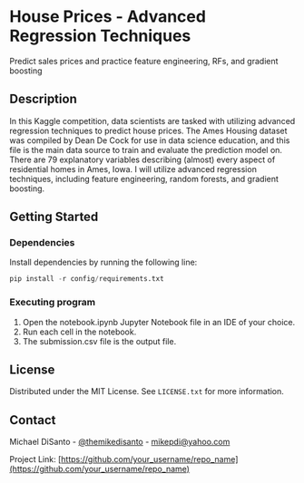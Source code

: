 # House Prices - Advanced Regression Techniques

Predict sales prices and practice feature engineering, RFs, and gradient boosting


<!-- DESCRIPTION -->
## Description

In this Kaggle competition, data scientists are tasked with utilizing advanced regression techniques to predict house prices. The Ames Housing dataset was compiled by Dean De Cock for use in data science education, and this file is the main data source to train and evaluate the prediction model on. There are 79 explanatory variables describing (almost) every aspect of residential homes in Ames, Iowa. I will utilize advanced regression techniques, including feature engineering, random forests, and gradient boosting.


<!-- GETTING STARTED -->
## Getting Started

### Dependencies

Install dependencies by running the following line:
```python
pip install -r config/requirements.txt
```

### Executing program

1) Open the notebook.ipynb Jupyter Notebook file in an IDE of your choice.
2) Run each cell in the notebook.
3) The submission.csv file is the output file.


<!-- LICENSE -->
## License

Distributed under the MIT License. See `LICENSE.txt` for more information.


<!-- CONTACT -->
## Contact

Michael DiSanto - [@themikedisanto](https://twitter.com/themikedisanto) - mikepdi@yahoo.com

Project Link: [https://github.com/your_username/repo_name](https://github.com/your_username/repo_name)